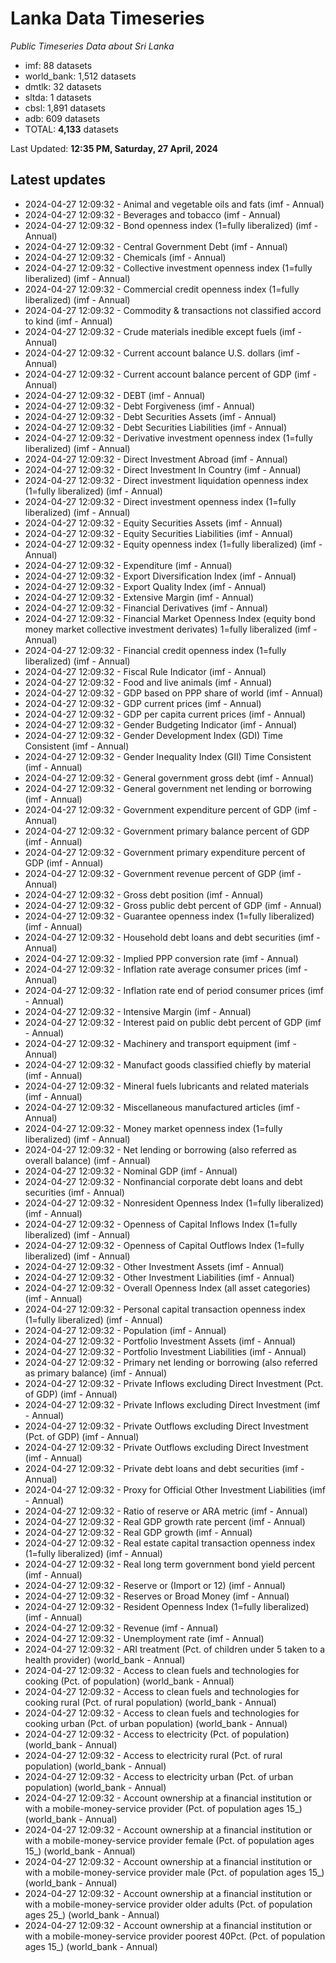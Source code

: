 # Lanka Data Timeseries
*Public Timeseries Data about Sri Lanka*

* imf: 88 datasets
* world_bank: 1,512 datasets
* dmtlk: 32 datasets
* sltda: 1 datasets
* cbsl: 1,891 datasets
* adb: 609 datasets
* TOTAL: **4,133** datasets

Last Updated: **12:35 PM, Saturday, 27 April, 2024**

## Latest updates

* 2024-04-27 12:09:32 - Animal and vegetable oils and fats (imf - Annual)
* 2024-04-27 12:09:32 - Beverages and tobacco (imf - Annual)
* 2024-04-27 12:09:32 - Bond openness index (1=fully liberalized) (imf - Annual)
* 2024-04-27 12:09:32 - Central Government Debt (imf - Annual)
* 2024-04-27 12:09:32 - Chemicals (imf - Annual)
* 2024-04-27 12:09:32 - Collective investment openness index (1=fully liberalized) (imf - Annual)
* 2024-04-27 12:09:32 - Commercial credit openness index (1=fully liberalized) (imf - Annual)
* 2024-04-27 12:09:32 - Commodity & transactions not classified accord to kind (imf - Annual)
* 2024-04-27 12:09:32 - Crude materials inedible except fuels (imf - Annual)
* 2024-04-27 12:09:32 - Current account balance U.S. dollars (imf - Annual)
* 2024-04-27 12:09:32 - Current account balance percent of GDP (imf - Annual)
* 2024-04-27 12:09:32 - DEBT (imf - Annual)
* 2024-04-27 12:09:32 - Debt Forgiveness (imf - Annual)
* 2024-04-27 12:09:32 - Debt Securities Assets (imf - Annual)
* 2024-04-27 12:09:32 - Debt Securities Liabilities (imf - Annual)
* 2024-04-27 12:09:32 - Derivative investment openness index (1=fully liberalized) (imf - Annual)
* 2024-04-27 12:09:32 - Direct Investment Abroad (imf - Annual)
* 2024-04-27 12:09:32 - Direct Investment In Country (imf - Annual)
* 2024-04-27 12:09:32 - Direct investment liquidation openness index (1=fully liberalized) (imf - Annual)
* 2024-04-27 12:09:32 - Direct investment openness index (1=fully liberalized) (imf - Annual)
* 2024-04-27 12:09:32 - Equity Securities Assets (imf - Annual)
* 2024-04-27 12:09:32 - Equity Securities Liabilities (imf - Annual)
* 2024-04-27 12:09:32 - Equity openness index (1=fully liberalized) (imf - Annual)
* 2024-04-27 12:09:32 - Expenditure (imf - Annual)
* 2024-04-27 12:09:32 - Export Diversification Index (imf - Annual)
* 2024-04-27 12:09:32 - Export Quality Index (imf - Annual)
* 2024-04-27 12:09:32 - Extensive Margin (imf - Annual)
* 2024-04-27 12:09:32 - Financial Derivatives (imf - Annual)
* 2024-04-27 12:09:32 - Financial Market Openness Index (equity bond money market collective investment derivates) 1=fully liberalized (imf - Annual)
* 2024-04-27 12:09:32 - Financial credit openness index (1=fully liberalized) (imf - Annual)
* 2024-04-27 12:09:32 - Fiscal Rule Indicator (imf - Annual)
* 2024-04-27 12:09:32 - Food and live animals (imf - Annual)
* 2024-04-27 12:09:32 - GDP based on PPP share of world (imf - Annual)
* 2024-04-27 12:09:32 - GDP current prices (imf - Annual)
* 2024-04-27 12:09:32 - GDP per capita current prices (imf - Annual)
* 2024-04-27 12:09:32 - Gender Budgeting Indicator (imf - Annual)
* 2024-04-27 12:09:32 - Gender Development Index (GDI) Time Consistent (imf - Annual)
* 2024-04-27 12:09:32 - Gender Inequality Index (GII) Time Consistent (imf - Annual)
* 2024-04-27 12:09:32 - General government gross debt (imf - Annual)
* 2024-04-27 12:09:32 - General government net lending or borrowing (imf - Annual)
* 2024-04-27 12:09:32 - Government expenditure percent of GDP (imf - Annual)
* 2024-04-27 12:09:32 - Government primary balance percent of GDP (imf - Annual)
* 2024-04-27 12:09:32 - Government primary expenditure percent of GDP (imf - Annual)
* 2024-04-27 12:09:32 - Government revenue percent of GDP (imf - Annual)
* 2024-04-27 12:09:32 - Gross debt position (imf - Annual)
* 2024-04-27 12:09:32 - Gross public debt percent of GDP (imf - Annual)
* 2024-04-27 12:09:32 - Guarantee openness index (1=fully liberalized) (imf - Annual)
* 2024-04-27 12:09:32 - Household debt loans and debt securities (imf - Annual)
* 2024-04-27 12:09:32 - Implied PPP conversion rate (imf - Annual)
* 2024-04-27 12:09:32 - Inflation rate average consumer prices (imf - Annual)
* 2024-04-27 12:09:32 - Inflation rate end of period consumer prices (imf - Annual)
* 2024-04-27 12:09:32 - Intensive Margin (imf - Annual)
* 2024-04-27 12:09:32 - Interest paid on public debt percent of GDP (imf - Annual)
* 2024-04-27 12:09:32 - Machinery and transport equipment (imf - Annual)
* 2024-04-27 12:09:32 - Manufact goods classified chiefly by material (imf - Annual)
* 2024-04-27 12:09:32 - Mineral fuels lubricants and related materials (imf - Annual)
* 2024-04-27 12:09:32 - Miscellaneous manufactured articles (imf - Annual)
* 2024-04-27 12:09:32 - Money market openness index (1=fully liberalized) (imf - Annual)
* 2024-04-27 12:09:32 - Net lending or borrowing (also referred as overall balance) (imf - Annual)
* 2024-04-27 12:09:32 - Nominal GDP (imf - Annual)
* 2024-04-27 12:09:32 - Nonfinancial corporate debt loans and debt securities (imf - Annual)
* 2024-04-27 12:09:32 - Nonresident Openness Index (1=fully liberalized) (imf - Annual)
* 2024-04-27 12:09:32 - Openness of Capital Inflows Index (1=fully liberalized) (imf - Annual)
* 2024-04-27 12:09:32 - Openness of Capital Outflows Index (1=fully liberalized) (imf - Annual)
* 2024-04-27 12:09:32 - Other Investment Assets (imf - Annual)
* 2024-04-27 12:09:32 - Other Investment Liabilities (imf - Annual)
* 2024-04-27 12:09:32 - Overall Openness Index (all asset categories) (imf - Annual)
* 2024-04-27 12:09:32 - Personal capital transaction openness index (1=fully liberalized) (imf - Annual)
* 2024-04-27 12:09:32 - Population (imf - Annual)
* 2024-04-27 12:09:32 - Portfolio Investment Assets (imf - Annual)
* 2024-04-27 12:09:32 - Portfolio Investment Liabilities (imf - Annual)
* 2024-04-27 12:09:32 - Primary net lending or borrowing (also referred as primary balance) (imf - Annual)
* 2024-04-27 12:09:32 - Private Inflows excluding Direct Investment (Pct. of GDP) (imf - Annual)
* 2024-04-27 12:09:32 - Private Inflows excluding Direct Investment (imf - Annual)
* 2024-04-27 12:09:32 - Private Outflows excluding Direct Investment (Pct. of GDP) (imf - Annual)
* 2024-04-27 12:09:32 - Private Outflows excluding Direct Investment (imf - Annual)
* 2024-04-27 12:09:32 - Private debt loans and debt securities (imf - Annual)
* 2024-04-27 12:09:32 - Proxy for Official Other Investment Liabilities (imf - Annual)
* 2024-04-27 12:09:32 - Ratio of reserve or ARA metric (imf - Annual)
* 2024-04-27 12:09:32 - Real GDP growth rate percent (imf - Annual)
* 2024-04-27 12:09:32 - Real GDP growth (imf - Annual)
* 2024-04-27 12:09:32 - Real estate capital transaction openness index (1=fully liberalized) (imf - Annual)
* 2024-04-27 12:09:32 - Real long term government bond yield percent (imf - Annual)
* 2024-04-27 12:09:32 - Reserve or (Import or 12) (imf - Annual)
* 2024-04-27 12:09:32 - Reserves or Broad Money (imf - Annual)
* 2024-04-27 12:09:32 - Resident Openness Index (1=fully liberalized) (imf - Annual)
* 2024-04-27 12:09:32 - Revenue (imf - Annual)
* 2024-04-27 12:09:32 - Unemployment rate (imf - Annual)
* 2024-04-27 12:09:32 - ARI treatment (Pct. of children under 5 taken to a health provider) (world_bank - Annual)
* 2024-04-27 12:09:32 - Access to clean fuels and technologies for cooking (Pct. of population) (world_bank - Annual)
* 2024-04-27 12:09:32 - Access to clean fuels and technologies for cooking rural (Pct. of rural population) (world_bank - Annual)
* 2024-04-27 12:09:32 - Access to clean fuels and technologies for cooking urban (Pct. of urban population) (world_bank - Annual)
* 2024-04-27 12:09:32 - Access to electricity (Pct. of population) (world_bank - Annual)
* 2024-04-27 12:09:32 - Access to electricity rural (Pct. of rural population) (world_bank - Annual)
* 2024-04-27 12:09:32 - Access to electricity urban (Pct. of urban population) (world_bank - Annual)
* 2024-04-27 12:09:32 - Account ownership at a financial institution or with a mobile-money-service provider (Pct. of population ages 15_) (world_bank - Annual)
* 2024-04-27 12:09:32 - Account ownership at a financial institution or with a mobile-money-service provider female (Pct. of population ages 15_) (world_bank - Annual)
* 2024-04-27 12:09:32 - Account ownership at a financial institution or with a mobile-money-service provider male (Pct. of population ages 15_) (world_bank - Annual)
* 2024-04-27 12:09:32 - Account ownership at a financial institution or with a mobile-money-service provider older adults (Pct. of population ages 25_) (world_bank - Annual)
* 2024-04-27 12:09:32 - Account ownership at a financial institution or with a mobile-money-service provider poorest 40Pct. (Pct. of population ages 15_) (world_bank - Annual)